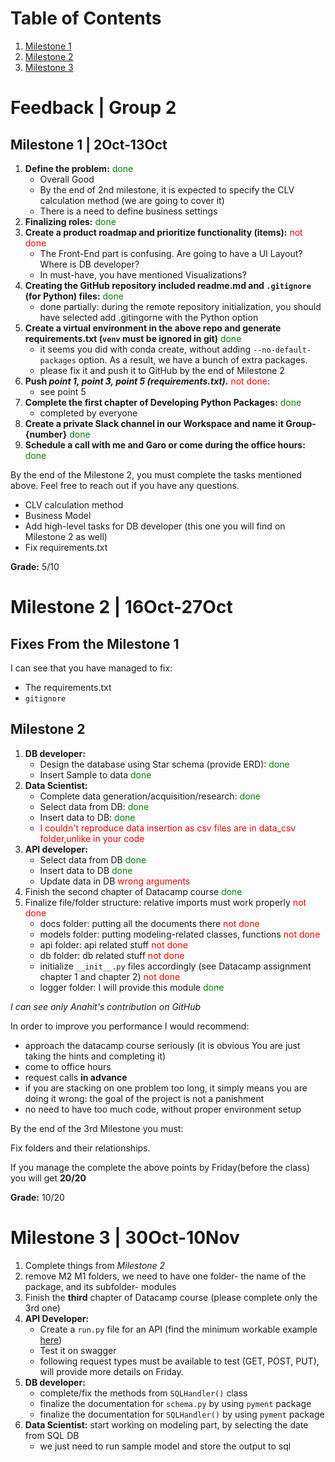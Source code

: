 # Table of Contents

1. [Milestone 1](#milestone-1--2oct-13oct)
2. [Milestone 2](#milestone-2--16oct-27oct)
3. [Milestone 3](#milestone-3--30oct-10nov)
<!-- 3. [Subsection 1.1](#subsection-1-1)
4. [Section 2](#section-2)
5. [Conclusion](#conclusion) -->

# Feedback | Group 2

## Milestone 1 | 2Oct-13Oct

1. **Define the problem:** <span style='color:green'>done</span>
    - Overall Good
    - By the end of 2nd milestone, it is expected to specify the CLV calculation method (we are going to cover it)
    - There is a need to define business settings
2. **Finalizing roles:** <span style='color:green'>done</span>
3. **Create a product roadmap and prioritize functionality (items):** <span style='color:red'>not done</span> 
    - The Front-End part is confusing. Are going to have a UI Layout? Where is DB developer?
    - In must-have, you have mentioned Visualizations?
4. **Creating the GitHub repository included readme.md and `.gitignore` (for Python) files:**  <span style='color:green'>done</span>
    - done partially:  during the remote repository initialization, you should have selected add .gitingorne with the Python option
5. **Create a virtual environment in the above repo and generate requirements.txt (`venv` must be ignored in git)** <span style='color:green'>done</span>
    - it seems you did with conda create, without adding  `--no-default-packages` option. As a result, we have a bunch of extra packages. 
    - please fix it and push it to GitHub by the end of Milestone 2 
6. **Push *point 1, point 3, point 5 (requirements.txt).*** <span style='color:red'>not done</span>: 
    - see point 5
7. **Complete the first chapter of  Developing Python Packages:** <span style='color:green'>done</span>
    - completed by everyone
8. **Create a private Slack channel in our Workspace and name it Group-{number}** <span style='color:green'>done</span>
9. **Schedule a call with me and Garo or come during the office hours:** <span style='color:green'>done</span>

By the end of the Milestone 2, you must complete the tasks mentioned above. Feel free to reach out if you have any questions.
- CLV calculation method
- Business Model
- Add high-level tasks for DB developer (this one you will find on Milestone 2  as well)
- Fix requirements.txt 

**Grade:** 5/10


# Milestone 2 | 16Oct-27Oct

## Fixes From the Milestone 1

I can see that you have managed to fix:

- The requirements.txt
- `gitignore`

## Milestone 2


1. **DB developer:**
    - Design the database using Star schema (provide ERD): <span style='color:green'>done</span>
    - Insert Sample to data <span style='color:green'>done</span>
3. **Data Scientist:**
    - Complete data generation/acquisition/research: <span style='color:green'>done</span>
    - Select data from DB: <span style='color:green'>done</span>
    - Insert data to DB: <span style='color:green'>done</span>
    - <span style='color:red'>I couldn't reproduce data insertion as csv files are in data_csv folder,unlike in your code</span>
4. **API developer:**
    - Select data from DB <span style='color:green'>done</span>
    - Insert data to DB <span style='color:green'>done</span>
    - Update data in DB <span style='color:red'>wrong arguments</span>
5. Finish the second chapter of Datacamp course <span style='color:green'>done</span>
6. Finalize file/folder structure: relative imports must work properly <span style='color:red'>not done</span>
    - docs folder: putting all the documents there <span style='color:red'>not done</span>
    - models folder: putting modeling-related classes, functions <span style='color:red'>not done</span>
    - api folder: api related stuff <span style='color:red'>not done</span>
    - db folder: db related stuff <span style='color:red'>not done</span>
    - initialize `__init__.py` files accordingly (see Datacamp assignment chapter 1 and chapter 2) <span style='color:red'>not done</span>
    - logger folder: I will provide this module <span style='color:green'>done</span>

*I can see only Anahit's contribution on GitHub*  


In order to improve you performance I would recommend:

- approach the datacamp course seriously (it is obvious You are just taking the hints and completing it)
- come to office hours
- request calls **in advance**
- if you are stacking on one problem too long, it simply means you are doing it wrong: the goal of the project is not a panishment
- no need to have too much code, without proper environment setup



By the end of the 3rd Milestone you must:

Fix folders and their relationships. 

If you manage the complete the above points by Friday(before the class) you will get **20/20** 

**Grade:** 10/20


# Milestone 3 | 30Oct-10Nov


1. Complete things from *Milestone 2*
3. remove M2 M1 folders, we need to have one folder- the name of the package, and its subfolder- modules
2. Finish the **third** chapter of Datacamp course (please complete only the 3rd one)
3. **API Developer:** 
    - Create a `run.py` file for an API (find the minimum workable example [here](https://github.com/hovhannisyan91/fastapi)) 
    - Test it on swagger
    - following request types must be available to test (GET, POST, PUT), will provide more details on Friday.
4. **DB developer:**
    - complete/fix the methods from `SQLHandler()` class
    - finalize the documentation for `schema.py` by using `pyment` package
    - finalize the documentation for `SQLHandler()` by using `pyment` package
5. **Data Scientist:** start working on modeling part, by selecting the date from SQL DB
    - we just need to run sample model and store the output to sql